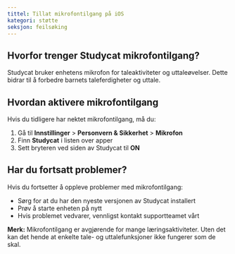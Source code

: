 ```yaml
---
tittel: Tillat mikrofontilgang på iOS
kategori: støtte 
seksjon: feilsøking
---
```

## Hvorfor trenger Studycat mikrofontilgang?


Studycat bruker enhetens mikrofon for taleaktiviteter og uttaleøvelser. Dette bidrar til å forbedre barnets taleferdigheter og uttale.  
  



## Hvordan aktivere mikrofontilgang


Hvis du tidligere har nektet mikrofontilgang, må du:  
  



1. Gå til **Innstillinger** \> **Personvern \& Sikkerhet** \> **Mikrofon**
2. Finn **Studycat** i listen over apper
3. Sett bryteren ved siden av Studycat til **ON**


## Har du fortsatt problemer?


Hvis du fortsetter å oppleve problemer med mikrofontilgang:


* Sørg for at du har den nyeste versjonen av Studycat installert
* Prøv å starte enheten på nytt
* Hvis problemet vedvarer, vennligst kontakt supportteamet vårt


**Merk:** Mikrofontilgang er avgjørende for mange læringsaktiviteter. Uten det kan det hende at enkelte tale- og uttalefunksjoner ikke fungerer som de skal.